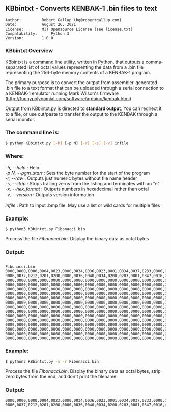 ## KBbintxt - Converts KENBAK-1 .bin files to text

```
Author:    		Robert Gallup (bg@robertgallup.com)
Date:      		August 26, 2021
License:   		MIT Opensource License (see license.txt) 
Compatability:		Python 3
Version:		1.0.0
```

### KBbintxt Overview

KBbintxt is a command line utility, written in Python, that outputs a comma-separated list of octal values representing the data from a .bin file representing the 256-byte memory contents of a KENBAK-1 program. 

The primary purpose is to convert the output from assembler-generated .bin file to a text format that can be uploaded through a serial connection to a KENBAK-1 emulator running Mark Wilson's firmware (http://funnypolynomial.com/software/arduino/kenbak.html)

Output from KBbintxt.py is directed to **standard output**. You can redirect it to a file, or use cut/paste to transfer the output to the KENBAK through a serial monitor.

### The command line is:

``` bash
$ python KBbintxt.py [-h] [-p N] [-r] [-s] [-v] infile
```

### Where:

*-h, \-\-help* : Help<br />
*-p N, \-\-pgm_start* : Sets the byte number for the start of the program<br />
*-r, \-\-raw* : Outputs just numeric bytes without file name header<br />
*-s, \-\-strip* : Strips trailing zeros from the listing and terminates with an "e"<br />*-x, \-\-hex_format* : Outputs numbers in hexadecimal rather than octal<br />*-v, \-\-version* : Outputs version information<br />
<br />
*infile* : Path to input .bmp file. May use a list or wild cards for multiple files<br />

### Example:

``` bash
$ python3 KBbintxt.py Fibonacci.bin
```
Process the file *Fibonacci.bin*. Display the binary data as octal bytes

### Output:

```

Fibonacci.bin
0000,0000,0000,0004,0023,0000,0034,0036,0023,0001,0034,0037,0233,0000,0026,0036,
0006,0037,0212,0201,0200,0000,0036,0040,0034,0200,0203,0001,0347,0016,0000,0000,
0000,0000,0000,0000,0000,0000,0000,0000,0000,0000,0000,0000,0000,0000,0000,0000,
0000,0000,0000,0000,0000,0000,0000,0000,0000,0000,0000,0000,0000,0000,0000,0000,
0000,0000,0000,0000,0000,0000,0000,0000,0000,0000,0000,0000,0000,0000,0000,0000,
0000,0000,0000,0000,0000,0000,0000,0000,0000,0000,0000,0000,0000,0000,0000,0000,
0000,0000,0000,0000,0000,0000,0000,0000,0000,0000,0000,0000,0000,0000,0000,0000,
0000,0000,0000,0000,0000,0000,0000,0000,0000,0000,0000,0000,0000,0000,0000,0000,
0000,0000,0000,0000,0000,0000,0000,0000,0000,0000,0000,0000,0000,0000,0000,0000,
0000,0000,0000,0000,0000,0000,0000,0000,0000,0000,0000,0000,0000,0000,0000,0000,
0000,0000,0000,0000,0000,0000,0000,0000,0000,0000,0000,0000,0000,0000,0000,0000,
0000,0000,0000,0000,0000,0000,0000,0000,0000,0000,0000,0000,0000,0000,0000,0000,
0000,0000,0000,0000,0000,0000,0000,0000,0000,0000,0000,0000,0000,0000,0000,0000,
0000,0000,0000,0000,0000,0000,0000,0000,0000,0000,0000,0000,0000,0000,0000,0000,
0000,0000,0000,0000,0000,0000,0000,0000,0000,0000,0000,0000,0000,0000,0000,0000,
0000,0000,0000,0000,0000,0000,0000,0000,0000,0000,0000,0000,0000,0000,0000,0000,
```

### Example:

``` bash
$ python3 KBbintxt.py -s -r Fibonacci.bin
```

Process the file *Fibonacci.bin*. Display the binary data as octal bytes, strip zero bytes from the end, and don't print the filename.

### Output:

```
0000,0000,0000,0004,0023,0000,0034,0036,0023,0001,0034,0037,0233,0000,0026,0036,
0006,0037,0212,0201,0200,0000,0036,0040,0034,0200,0203,0001,0347,0016,e
```

